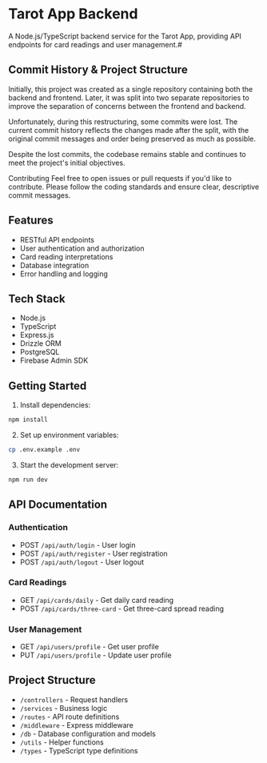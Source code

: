 # Tarot App Backend

A Node.js/TypeScript backend service for the Tarot App, providing API endpoints for card readings and user management.#

## Commit History & Project Structure
Initially, this project was created as a single repository containing both the backend and frontend. Later, it was split into two separate repositories to improve the separation of concerns between the frontend and backend.

Unfortunately, during this restructuring, some commits were lost. The current commit history reflects the changes made after the split, with the original commit messages and order being preserved as much as possible.

Despite the lost commits, the codebase remains stable and continues to meet the project's initial objectives.

Contributing
Feel free to open issues or pull requests if you'd like to contribute. Please follow the coding standards and ensure clear, descriptive commit messages.

## Features

- RESTful API endpoints
- User authentication and authorization
- Card reading interpretations
- Database integration
- Error handling and logging

## Tech Stack

- Node.js
- TypeScript
- Express.js
- Drizzle ORM
- PostgreSQL
- Firebase Admin SDK

## Getting Started

1. Install dependencies:

```bash
npm install
```

2. Set up environment variables:

```bash
cp .env.example .env
```

3. Start the development server:

```bash
npm run dev
```

## API Documentation

### Authentication

- POST `/api/auth/login` - User login
- POST `/api/auth/register` - User registration
- POST `/api/auth/logout` - User logout

### Card Readings

- GET `/api/cards/daily` - Get daily card reading
- POST `/api/cards/three-card` - Get three-card spread reading

### User Management

- GET `/api/users/profile` - Get user profile
- PUT `/api/users/profile` - Update user profile

## Project Structure

- `/controllers` - Request handlers
- `/services` - Business logic
- `/routes` - API route definitions
- `/middleware` - Express middleware
- `/db` - Database configuration and models
- `/utils` - Helper functions
- `/types` - TypeScript type definitions
